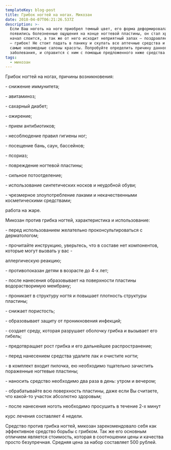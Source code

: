 ```yaml
---
templateKey: blog-post
title: Грибок ногтей на ногах. Микозан
date: 2018-04-07T06:21:26.537Z
description: >-
  Если Ваш ноготь на ноге приобрел темный цвет, его форма деформировалась,
  появились болезненные ощущения на конце ногтевой пластины, он стал хрупким и
  начал слоится, а так же от него исходит неприятный запах – поздравляем, у Вас
  – грибок! Не стоит падать в панику и скупать все аптечные средства и посещать
  самые новомодные салоны красоты. Попробуйте определить причину данного
  заболевания, и справится с ним с помощью предложенного ниже средства.
tags:
  - микозан
---
```

Грибок ногтей на ногах, причины возникновения:







\- снижение иммунитета;



\- авитаминоз;



\- сахарный диабет;



\- ожирение;



\- прием антибиотиков;



\- несоблюдение правил гигиены ног;



\- посещение бань, саун, бассейнов;



\- псориаз;



\- повреждение ногтевой пластины;



\- сильное потоотделение;



\- использование синтетических носков и неудобной обуви;



\- чрезмерное злоупотребление лаками и некачественными косметическими средствами;



 работа на жаре.







 Микозан против грибка ногтей, характеристика и использование:







\- перед использованием желательно проконсультироваться с дерматологом;



\- прочитайте инструкцию, уверьтесь, что в составе нет компонентов, которые могут вызвать у вас -



 аллергическую реакцию;



\- противопоказан детям в возрасте до 4-х лет;



\- после нанесения образовывает на поверхности пластины водорастворимую мембрану;



\- проникает в структуру ногтя и повышает плотность структуры пластины;



\- снижает пористость;



\- образовывает защиту от проникновения инфекций;



\- создает среду, которая разрушает оболочку грибка и вызывает его гибель;



\- предотвращает рост грибка и его дальнейшее распространение;



\- перед нанесением средства удалите лак и очистите ногти;



\- в комплект входит пилочка, ею необходимо тщательно зачистить пораженные ногтевые пластины;



\- наносить средство необходимо два раза в день: утром и вечером;



\- обрабатывайте всю поверхность пластины, даже если Вы считаете, что какой-то участок абсолютно здоровым;



\- после нанесения ноготь необходимо просушить в течение 2-х минут



 курс лечения составляет 4 недели.







 Средство против грибка ногтей, микозан зарекомендовало себя как эффективное средство борьбы с грибком. Так же его основным отличием является стоимость, которая в соотношении цены и качества просто безупречная. Средняя цена за набор составляет 500 рублей.
